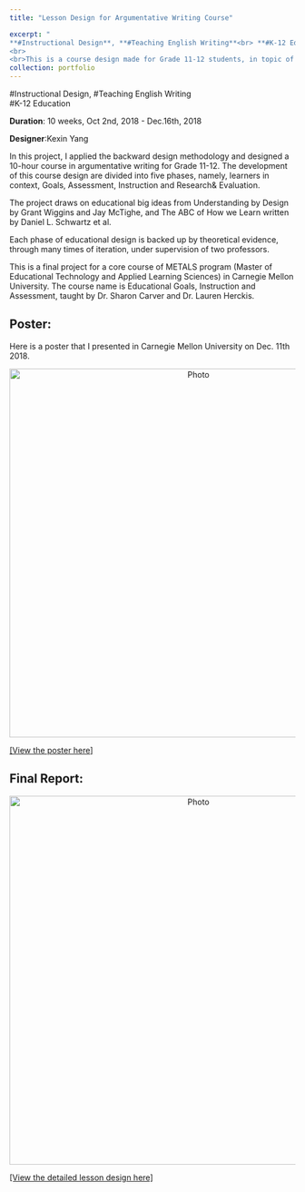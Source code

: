 ```yaml
---
title: "Lesson Design for Argumentative Writing Course" 

excerpt: "
**#Instructional Design**, **#Teaching English Writing**<br> **#K-12 Education**
<br>
<br>This is a course design made for Grade 11-12 students, in topic of Argumentative Writing.<img src='http://kexin-yang.github.io/files/EGIAposter.png?raw=true' alt='Photo' style='width: 650px;'/>"  
collection: portfolio  
---
```

    
\#Instructional Design, \#Teaching English Writing<br> 
\#K-12 Education

**Duration**: 10 weeks, Oct 2nd, 2018 - Dec.16th, 2018 

**Designer**:Kexin Yang

In this project, I applied the backward design methodology and designed a 10-hour course in argumentative writing for Grade 11-12. The development of this course design are divided into five phases, namely, learners in context, Goals, Assessment, Instruction and Research& Evaluation.   

The project draws on educational big ideas from Understanding by Design by Grant Wiggins and Jay McTighe, and The ABC of How we Learn written by Daniel L. Schwartz et al.  

Each phase of educational design is backed up by theoretical evidence, through many times of iteration, under supervision of two professors.

This is a final project for a core course of METALS program (Master of Educational Technology and Applied Learning Sciences) in Carnegie Mellon University. The course name is Educational Goals, Instruction and Assessment, taught by Dr. Sharon Carver and Dr. Lauren Herckis.   

## Poster: 
Here is a poster that I presented in Carnegie Mellon University on Dec. 11th 2018.
<p align="center">
 <img src="http://kexin-yang.github.io/files/EGIAposter.png?raw=true" alt="Photo" style="width: 650px;"/>  
</p>

[[View the poster here]](http://kexin-yang.github.io/files/EGIAposter.png)

## Final Report:

<p align="center">
 <img src="http://kexin-yang.github.io/files/EGIAreport.png?raw=true" alt="Photo" style="width: 650px;"/>  
</p>


[[View the detailed lesson design here]](http://kexin-yang.github.io/files/EGIA_FinalReport.pdf)
  
  




